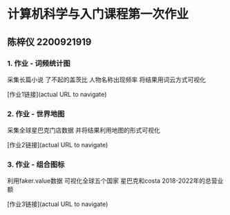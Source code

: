 # 计算机科学与入门课程第一次作业
## 陈梓仪 2200921919
### 1. 作业 - 词频统计图
采集长篇小说 了不起的盖茨比 人物名称出现频率 将结果用词云方式可视化

[作业1链接](actual URL to navigate)

### 2. 作业 - 世界地图
采集全球星巴克门店数据 并将结果利用地图的形式可视化

[作业2链接](actual URL to navigate)

### 3. 作业 - 组合图标
利用faker.value数据 可视化全球五个国家 星巴克和costa 2018-2022年的总营业额

[作业3链接](actual URL to navigate)
